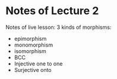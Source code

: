 # Notes of Lecture 2
Notes of live lesson: 
3 kinds of morphisms: 
- epimorphism
- monomorphism
- isomorphism
- BCC
- Injective one to one
- Surjective onto

